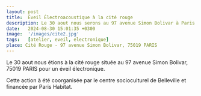 ```yaml
---
layout: post
title:  Éveil Électroacoustique à la cité rouge
description: Le 30 aout nous serons au 97 avenue Simon Bolivar à Paris pour un éveil électronique.
date:   2024-08-30 15:01:35 +0300
image:  '/images/cite2.jpg'
tags:   [atelier, eveil, electronique]
place: Cité Rouge - 97 avenue Simon Bolivar, 75019 PARIS
---
```


Le 30 aout nous étions à la cité rouge située au 97 avenue Simon Bolivar, 75019 PARIS pour un éveil électronique.

Cette action à été coorganisée par le centre socioculturel de Belleville et financée par Paris Habitat.